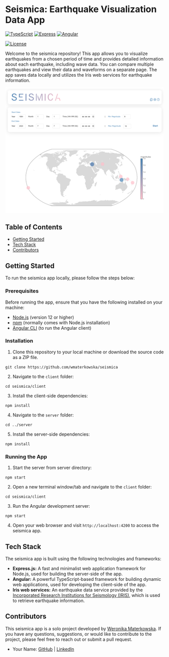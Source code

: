 # Seismica: Earthquake Visualization Data App

[![TypeScript](https://img.shields.io/badge/TypeScript-3178C6?style=flat-square&logo=typescript&logoColor=white)](https://www.typescriptlang.org/)
[![Express](https://img.shields.io/badge/Express-000000?style=flat-square&logo=express&logoColor=white)](https://expressjs.com/)
[![Angular](https://img.shields.io/badge/Angular-DD0031?style=flat-square&logo=angular&logoColor=white)](https://angular.io/)

[![License](https://img.shields.io/badge/License-MIT-green.svg)](https://opensource.org/licenses/MIT)


Welcome to the seismica repository! This app allows you to visualize earthquakes from a chosen period of time and provides detailed information about each earthquake, including wave data. You can compare multiple earthquakes and view their data and waveforms on a separate page. The app saves data locally and utilizes the Iris web services for earthquake information.

![Seismica Screenshot](./seismica-screenshot.PNG)

## Table of Contents

- [Getting Started](#getting-started)
- [Tech Stack](#tech-stack)
- [Contributors](#contributors)

## Getting Started

To run the seismica app locally, please follow the steps below:

### Prerequisites

Before running the app, ensure that you have the following installed on your machine:

- [Node.js](https://nodejs.org) (version 12 or higher)
- [npm](https://www.npmjs.com/get-npm) (normally comes with Node.js installation)
- [Angular CLI](https://angular.io/cli) (to run the Angular client)

### Installation

1. Clone this repository to your local machine or download the source code as a ZIP file.

```
git clone https://github.com/wmaterkowska/seismica
```

2. Navigate to the `client` folder:

```
cd seismica/client
```

3. Install the client-side dependencies:

```
npm install
```

4. Navigate to the `server` folder:

```
cd ../server
```

5. Install the server-side dependencies:

```
npm install
```

### Running the App

1. Start the server from server directory:

```
npm start
```

2. Open a new terminal window/tab and navigate to the `client` folder:

```
cd seismica/client
```

3. Run the Angular development server:

```
npm start
```

4. Open your web browser and visit `http://localhost:4200` to access the seismica app.

## Tech Stack

The seismica app is built using the following technologies and frameworks:

- **Express.js:** A fast and minimalist web application framework for Node.js, used for building the server-side of the app.
- **Angular:** A powerful TypeScript-based framework for building dynamic web applications, used for developing the client-side of the app.
- **Iris web services:** An earthquake data service provided by the [Incorporated Research Institutions for Seismology (IRIS)](http://service.iris.edu), which is used to retrieve earthquake information.

## Contributors

This seismica app is a solo project developed by [Weronika Materkowska](https://github.com/wmaterkowska). If you have any questions, suggestions, or would like to contribute to the project, please feel free to reach out or submit a pull request.

- Your Name: [GitHub](https://github.com/wmaterkowska) | [LinkedIn](https://www.linkedin.com/in/weronika-materkowska-848142231/)
